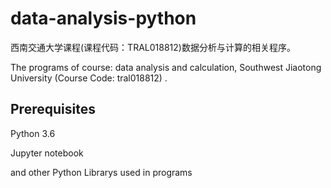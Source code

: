 # data-analysis-python
西南交通大学课程(课程代码：TRAL018812)数据分析与计算的相关程序。 <p>
The programs of course: data analysis and calculation, Southwest Jiaotong University (Course Code: tral018812) .<p>
## Prerequisites
  Python 3.6 <p>
  Jupyter notebook <p>
  and other Python Librarys used in programs
